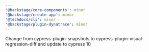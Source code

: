 ```yaml
---
'@backstage/core-components': minor
'@backstage/create-app': minor
'@techdocs/cli': minor
'@backstage/plugin-dynatrace': minor
---
```


Change from cypress-plugin-snapshots to cypress-plugin-visual-regression-diff and update to cypress 10
